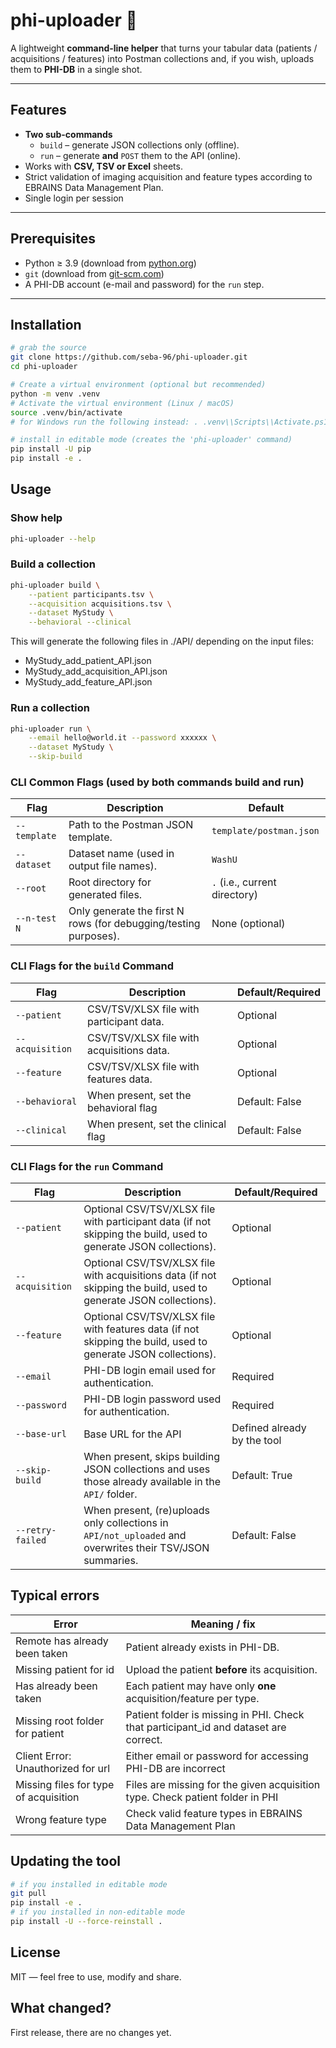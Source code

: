 # phi-uploader 🚀
A lightweight **command-line helper** that turns your tabular data (patients / acquisitions / features) into Postman collections and, if you wish, uploads them to **PHI-DB** in a single shot.

---

## Features
* **Two sub-commands**  
  * `build` – generate JSON collections only (offline).  
  * `run`  – generate **and** `POST` them to the API (online).
* Works with **CSV, TSV or Excel** sheets.
* Strict validation of imaging acquisition and feature types according to EBRAINS Data Management Plan.
* Single login per session 

---

## Prerequisites
* Python ≥ 3.9 (download from [python.org](https://www.python.org/downloads/))
* `git` (download from [git-scm.com](https://git-scm.com/downloads))
* A PHI-DB account (e-mail and password) for the `run` step.

---

## Installation

```bash
# grab the source
git clone https://github.com/seba-96/phi-uploader.git
cd phi-uploader

# Create a virtual environment (optional but recommended)
python -m venv .venv 
# Activate the virtual environment (Linux / macOS)
source .venv/bin/activate  
# for Windows run the following instead: . .venv\\Scripts\\Activate.ps1

# install in editable mode (creates the 'phi-uploader' command)
pip install -U pip
pip install -e .
```

## Usage
### Show help
```bash
phi-uploader --help
```
### Build a collection
```bash
phi-uploader build \
    --patient participants.tsv \
    --acquisition acquisitions.tsv \
    --dataset MyStudy \
    --behavioral --clinical
```
This will generate the following files in ./API/ depending on the input files:
- MyStudy_add_patient_API.json
- MyStudy_add_acquisition_API.json
- MyStudy_add_feature_API.json

### Run a collection
```bash
phi-uploader run \
    --email hello@world.it --password xxxxxx \
    --dataset MyStudy \
    --skip-build
```


### CLI Common Flags (used by both commands build and run)

| Flag              | Description                                                                         | Default                        |
| ----------------- | ----------------------------------------------------------------------------------- |--------------------------------|
| `--template`      | Path to the Postman JSON template.                                                | `template/postman.json`        |
| `--dataset`       | Dataset name (used in output file names).                                          | `WashU`                        |
| `--root`          | Root directory for generated files.                                               | `.`  (i.e., current directory) |
| `--n-test N`      | Only generate the first N rows (for debugging/testing purposes).                    | None (optional)                |

### CLI Flags for the `build` Command

| Flag              | Description                                                                         | Default/Required        |
| ----------------- | ----------------------------------------------------------------------------------- | ----------------------- |
| `--patient`       | CSV/TSV/XLSX file with participant data.                                            | Optional                |
| `--acquisition`   | CSV/TSV/XLSX file with acquisitions data.                                           | Optional                |
| `--feature`       | CSV/TSV/XLSX file with features data.                                               | Optional                |
| `--behavioral`    | When present, set the behavioral flag                          | Default: False          |
| `--clinical`      | When present, set the clinical flag                           | Default: False          |

### CLI Flags for the `run` Command

| Flag              | Description                                                                                                       | Default/Required            |
| ----------------- |-------------------------------------------------------------------------------------------------------------------|-----------------------------|
| `--patient`       | Optional CSV/TSV/XLSX file with participant data (if not skipping the build, used to generate JSON collections).  | Optional                    |
| `--acquisition`   | Optional CSV/TSV/XLSX file with acquisitions data (if not skipping the build, used to generate JSON collections). | Optional                    |
| `--feature`       | Optional CSV/TSV/XLSX file with features data (if not skipping the build, used to generate JSON collections).     | Optional                    |
| `--email`         | PHI-DB login email used for authentication.                                                                       | Required                    |
| `--password`      | PHI-DB login password used for authentication.                                                                    | Required                    |
| `--base-url`      | Base URL for the API                                                                                              | Defined already by the tool |
| `--skip-build`    | When present, skips building JSON collections and uses those already available in the `API/` folder.              | Default: True               |
| `--retry-failed`  | When present, (re)uploads only collections in `API/not_uploaded` and overwrites their TSV/JSON summaries.         | Default: False              |


## Typical errors
| Error                                 | Meaning / fix                                                                        |
|---------------------------------------|--------------------------------------------------------------------------------------|
| Remote has already been taken         | Patient already exists in PHI-DB.                                                    |
| Missing patient for id                | Upload the patient **before** its acquisition.                                       |
| Has already been taken                | Each patient may have only **one** acquisition/feature per type.                     |
| Missing root folder for patient       | Patient folder is missing in PHI. Check that participant_id and dataset are correct. |
| Client Error: Unauthorized for url    | Either email or password for accessing PHI-DB are incorrect                          |
| Missing files for type of acquisition | Files are missing for the given acquisition type. Check patient folder in PHI        |
| Wrong feature type                    | Check valid feature types in EBRAINS Data Management Plan                            |



## Updating the tool
```bash
# if you installed in editable mode
git pull
pip install -e .
# if you installed in non-editable mode
pip install -U --force-reinstall .
```

## License
MIT — feel free to use, modify and share.

## What changed?
First release, there are no changes yet.




